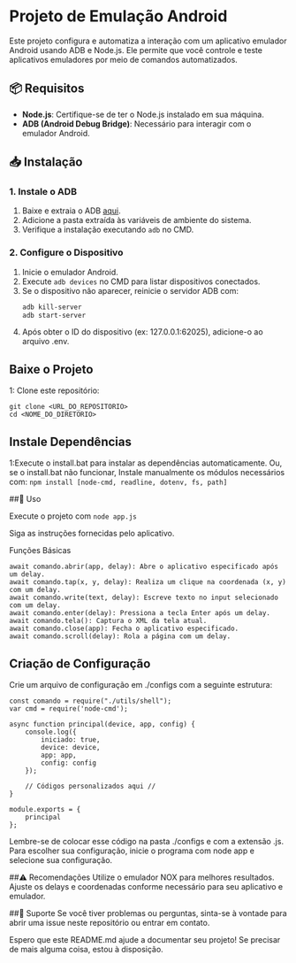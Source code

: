 # Projeto de Emulação Android

Este projeto configura e automatiza a interação com um aplicativo emulador Android usando ADB e Node.js. Ele permite que você controle e teste aplicativos emuladores por meio de comandos automatizados.

## 📦 Requisitos

- **Node.js**: Certifique-se de ter o Node.js instalado em sua máquina.
- **ADB (Android Debug Bridge)**: Necessário para interagir com o emulador Android.

## 📥 Instalação

### 1. Instale o ADB

1. Baixe e extraia o ADB [aqui](https://dl.google.com/android/repository/platform-tools-latest-windows.zip).
2. Adicione a pasta extraída às variáveis de ambiente do sistema.
3. Verifique a instalação executando `adb` no CMD.

### 2. Configure o Dispositivo

1. Inicie o emulador Android.
2. Execute `adb devices` no CMD para listar dispositivos conectados.
3. Se o dispositivo não aparecer, reinicie o servidor ADB com:
   ```sh
   adb kill-server
   adb start-server

4) Após obter o ID do dispositivo (ex: 127.0.0.1:62025), adicione-o ao arquivo .env.
   
## Baixe o Projeto

1: Clone este repositório:
```
git clone <URL_DO_REPOSITORIO>
cd <NOME_DO_DIRETORIO>
```

## Instale Dependências

1:Execute o install.bat para instalar as dependências automaticamente.
Ou, se o install.bat não funcionar, Instale manualmente os módulos necessários com:
``` npm install [node-cmd, readline, dotenv, fs, path] ```

##🚀 Uso

Execute o projeto com
``` node app.js ```

Siga as instruções fornecidas pelo aplicativo.

Funções Básicas

``` 
await comando.abrir(app, delay): Abre o aplicativo especificado após um delay.
await comando.tap(x, y, delay): Realiza um clique na coordenada (x, y) com um delay.
await comando.write(text, delay): Escreve texto no input selecionado com um delay.
await comando.enter(delay): Pressiona a tecla Enter após um delay.
await comando.tela(): Captura o XML da tela atual.
await comando.close(app): Fecha o aplicativo especificado.
await comando.scroll(delay): Rola a página com um delay.

```

## Criação de Configuração
Crie um arquivo de configuração em ./configs com a seguinte estrutura:

```
const comando = require("./utils/shell");
var cmd = require('node-cmd');

async function principal(device, app, config) {
    console.log({
        iniciado: true,
        device: device,
        app: app,
        config: config
    });
    
    // Códigos personalizados aqui //
}

module.exports = {
    principal
};

```

Lembre-se de colocar esse código na pasta ./configs e com a extensão .js. Para escolher sua configuração, inicie o programa com node app e selecione sua configuração.

##⚠️ Recomendações
Utilize o emulador NOX para melhores resultados.
Ajuste os delays e coordenadas conforme necessário para seu aplicativo e emulador.

##💬 Suporte
Se você tiver problemas ou perguntas, sinta-se à vontade para abrir uma issue neste repositório ou entrar em contato.

Espero que este README.md ajude a documentar seu projeto! Se precisar de mais alguma coisa, estou à disposição.
